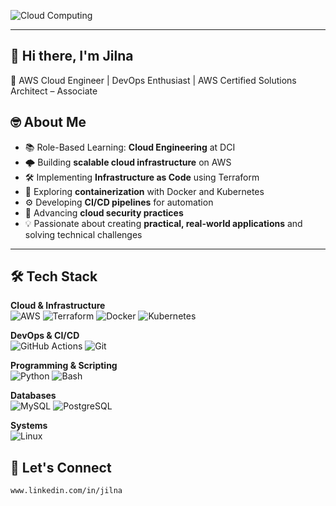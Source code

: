 ![Cloud Computing](https://github.com/user-attachments/assets/c252a7c6-6013-4bf3-801f-eb160a3de854)

----------------------------------------------------------------------------------------------------------------------------------------
👋 Hi there, I'm Jilna
----------------------------------------------------------------------------------------

🚀 AWS Cloud Engineer | DevOps Enthusiast | AWS Certified Solutions Architect –           Associate 

🤓 About Me
----------------------------------------------------------------------------------------
- 📚 Role-Based Learning: **Cloud Engineering** at DCI  
- 🌩 Building **scalable cloud infrastructure** on AWS  
- 🛠 Implementing **Infrastructure as Code** using Terraform  
- 🐳 Exploring **containerization** with Docker and Kubernetes  
- ⚙ Developing **CI/CD pipelines** for automation  
- 🔐 Advancing **cloud security practices**  
- 💡 Passionate about creating **practical, real-world applications** and solving            technical challenges

----------------------------------------------------------------------------------------

🛠 Tech Stack
----------------------------------------------------------------------------------------
**Cloud & Infrastructure**  
![AWS](https://img.shields.io/badge/AWS-232F3E?style=for-the-badge&logo=amazonaws&logoColor=white)
![Terraform](https://img.shields.io/badge/Terraform-623CE4?style=for-the-badge&logo=terraform&logoColor=white)
![Docker](https://img.shields.io/badge/Docker-2496ED?style=for-the-badge&logo=docker&logoColor=white)
![Kubernetes](https://img.shields.io/badge/Kubernetes-326CE5?style=for-the-badge&logo=kubernetes&logoColor=white)

**DevOps & CI/CD**  
![GitHub Actions](https://img.shields.io/badge/GitHub_Actions-2088FF?style=for-the-badge&logo=githubactions&logoColor=white)
![Git](https://img.shields.io/badge/Git-F05032?style=for-the-badge&logo=git&logoColor=white)

**Programming & Scripting**  
![Python](https://img.shields.io/badge/Python-3776AB?style=for-the-badge&logo=python&logoColor=white)
![Bash](https://img.shields.io/badge/Bash-4EAA25?style=for-the-badge&logo=gnubash&logoColor=white)

**Databases**  
![MySQL](https://img.shields.io/badge/MySQL-4479A1?style=for-the-badge&logo=mysql&logoColor=white)
![PostgreSQL](https://img.shields.io/badge/PostgreSQL-336791?style=for-the-badge&logo=postgresql&logoColor=white)

**Systems**  
![Linux](https://img.shields.io/badge/Linux-FCC624?style=for-the-badge&logo=linux&logoColor=black)

🤝 Let's Connect
----------------------------------------------------------------------------------------
    www.linkedin.com/in/jilna

